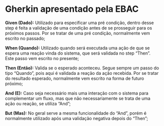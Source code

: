 <h1> Gherkin apresentado pela EBAC </h1>

**Given (Dado):** Utilizado para especificar uma pré condição, dentro desse step é feita a validação de uma condição antes de se prosseguir para os próximos passos. Por se tratar de uma pré condição, normalmente vem escrito no passado;

**When (Quando):** Utilizado quando será executada uma ação de que se espera uma reação vinda do sistema, que será validada no step “Then”. Este passo vem escrito no presente;

**Then (Então):** Valida se o esperado aconteceu. Segue sempre um passo do tipo “Quando”, pois aqui é validada a reação da ação recebida. Por se tratar do resultado esperado, normalmente vem escrito na forma de futuro próximo;

**And (E):** Caso seja necessário mais uma interação com o sistema para complementar um fluxo, mas que não necessariamente se trata de uma ação ou reação, se utiliza “And”;

**But (Mas):** No geral serve a mesma funcionalidade do “And”, porém é normalmente utilizado após uma validação negativa depois do “Then”;
